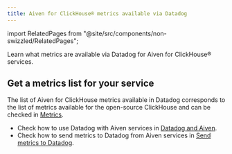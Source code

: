 ```yaml
---
title: Aiven for ClickHouse® metrics available via Datadog
---
```


import RelatedPages from "@site/src/components/non-swizzled/RelatedPages";

Learn what metrics are available via Datadog for Aiven for ClickHouse®
services.

## Get a metrics list for your service

The list of Aiven for ClickHouse metrics available in Datadog
corresponds to the list of metrics available for the open-source
ClickHouse and can be checked in
[Metrics](https://docs.datadoghq.com/integrations/clickhouse/?tab=host#metrics).

<RelatedPages/>

-   Check how to use Datadog with Aiven services in
    [Datadog and Aiven](/docs/integrations/datadog/).
-   Check how to send metrics to Datadog from Aiven services in
    [Send metrics to Datadog](/docs/integrations/datadog/datadog-metrics).
